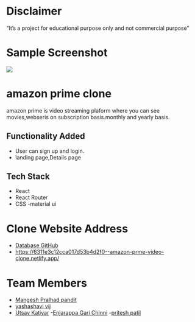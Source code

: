 # Disclaimer
“It’s a project for educational purpose only and not commercial purpose”

# Sample Screenshot

<img src= "https://ibb.co/vmk1xJD">

# amazon prime clone

amazon prime is video streaming plaform where you can see movies,webseris on subscription basis.monthly and yearly basis.

 
## Functionality Added

- User can sign up and login.
- landing page,Details page

## Tech Stack

- React
- React Router
- CSS
-material ui

# Clone Website Address
- [Database GitHub](https://github.com/alicehack2020/primevideo)
- https://6311e3c12cca017d53b4d2f0--amazon-prme-video-clone.netlify.app/

# Team Members

- [Mangesh Pralhad pandit ](https://github.com/alicehack2020)
- [yashashavi vij ](https://github.com/yashasvij-19)
- [Utsav Katiyar](https://github.com/utsavkatiyar34)
-[Enjarappa Gari Chinni](https://github.com/Chinni-Chinni)
-[pritesh patil](https://github.com/Pritesh0-0)
